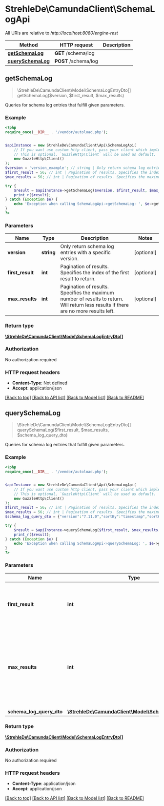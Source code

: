 # StrehleDe\CamundaClient\SchemaLogApi

All URIs are relative to *http://localhost:8080/engine-rest*

Method | HTTP request | Description
------------- | ------------- | -------------
[**getSchemaLog**](SchemaLogApi.md#getSchemaLog) | **GET** /schema/log | 
[**querySchemaLog**](SchemaLogApi.md#querySchemaLog) | **POST** /schema/log | 



## getSchemaLog

> \StrehleDe\CamundaClient\Model\SchemaLogEntryDto[] getSchemaLog($version, $first_result, $max_results)



Queries for schema log entries that fulfill given parameters.

### Example

```php
<?php
require_once(__DIR__ . '/vendor/autoload.php');


$apiInstance = new StrehleDe\CamundaClient\Api\SchemaLogApi(
    // If you want use custom http client, pass your client which implements `GuzzleHttp\ClientInterface`.
    // This is optional, `GuzzleHttp\Client` will be used as default.
    new GuzzleHttp\Client()
);
$version = 'version_example'; // string | Only return schema log entries with a specific version.
$first_result = 56; // int | Pagination of results. Specifies the index of the first result to return.
$max_results = 56; // int | Pagination of results. Specifies the maximum number of results to return. Will return less results if there are no more results left.

try {
    $result = $apiInstance->getSchemaLog($version, $first_result, $max_results);
    print_r($result);
} catch (Exception $e) {
    echo 'Exception when calling SchemaLogApi->getSchemaLog: ', $e->getMessage(), PHP_EOL;
}
?>
```

### Parameters


Name | Type | Description  | Notes
------------- | ------------- | ------------- | -------------
 **version** | **string**| Only return schema log entries with a specific version. | [optional]
 **first_result** | **int**| Pagination of results. Specifies the index of the first result to return. | [optional]
 **max_results** | **int**| Pagination of results. Specifies the maximum number of results to return. Will return less results if there are no more results left. | [optional]

### Return type

[**\StrehleDe\CamundaClient\Model\SchemaLogEntryDto[]**](../Model/SchemaLogEntryDto.md)

### Authorization

No authorization required

### HTTP request headers

- **Content-Type**: Not defined
- **Accept**: application/json

[[Back to top]](#) [[Back to API list]](../../README.md#documentation-for-api-endpoints)
[[Back to Model list]](../../README.md#documentation-for-models)
[[Back to README]](../../README.md)


## querySchemaLog

> \StrehleDe\CamundaClient\Model\SchemaLogEntryDto[] querySchemaLog($first_result, $max_results, $schema_log_query_dto)



Queries for schema log entries that fulfill given parameters.

### Example

```php
<?php
require_once(__DIR__ . '/vendor/autoload.php');


$apiInstance = new StrehleDe\CamundaClient\Api\SchemaLogApi(
    // If you want use custom http client, pass your client which implements `GuzzleHttp\ClientInterface`.
    // This is optional, `GuzzleHttp\Client` will be used as default.
    new GuzzleHttp\Client()
);
$first_result = 56; // int | Pagination of results. Specifies the index of the first result to return.
$max_results = 56; // int | Pagination of results. Specifies the maximum number of results to return. Will return less results if there are no more results left.
$schema_log_query_dto = {"version":"7.11.0","sortBy":"timestamp","sortOrder":"asc"}; // \StrehleDe\CamundaClient\Model\SchemaLogQueryDto | 

try {
    $result = $apiInstance->querySchemaLog($first_result, $max_results, $schema_log_query_dto);
    print_r($result);
} catch (Exception $e) {
    echo 'Exception when calling SchemaLogApi->querySchemaLog: ', $e->getMessage(), PHP_EOL;
}
?>
```

### Parameters


Name | Type | Description  | Notes
------------- | ------------- | ------------- | -------------
 **first_result** | **int**| Pagination of results. Specifies the index of the first result to return. | [optional]
 **max_results** | **int**| Pagination of results. Specifies the maximum number of results to return. Will return less results if there are no more results left. | [optional]
 **schema_log_query_dto** | [**\StrehleDe\CamundaClient\Model\SchemaLogQueryDto**](../Model/SchemaLogQueryDto.md)|  | [optional]

### Return type

[**\StrehleDe\CamundaClient\Model\SchemaLogEntryDto[]**](../Model/SchemaLogEntryDto.md)

### Authorization

No authorization required

### HTTP request headers

- **Content-Type**: application/json
- **Accept**: application/json

[[Back to top]](#) [[Back to API list]](../../README.md#documentation-for-api-endpoints)
[[Back to Model list]](../../README.md#documentation-for-models)
[[Back to README]](../../README.md)

